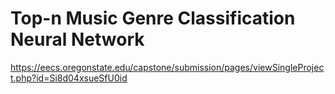 # Top-n Music Genre Classification Neural Network

https://eecs.oregonstate.edu/capstone/submission/pages/viewSingleProject.php?id=Si8d04xsueSfU0id
